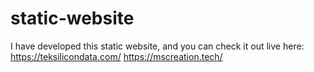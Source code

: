 # static-website
I have developed this static website, and you can check it out live here:
https://teksilicondata.com/
https://mscreation.tech/
